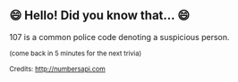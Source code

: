 ## 😄 Hello! Did you know that... 😄
107 is a common police code denoting a suspicious person.

<sup>(come back in 5 minutes for the next trivia)</sup>


<sup>Credits: http://numbersapi.com</sup>
